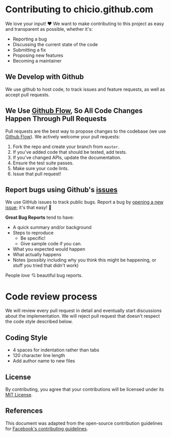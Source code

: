 # Contributing to chicio.github.com
We love your input! :heart: We want to make contributing to this project as easy and transparent as possible, whether it's:

- Reporting a bug
- Discussing the current state of the code
- Submitting a fix
- Proposing new features
- Becoming a maintainer

## We Develop with Github
We use github to host code, to track issues and feature requests, as well as accept pull requests.

## We Use [Github Flow](https://guides.github.com/introduction/flow/index.html), So All Code Changes Happen Through Pull Requests
Pull requests are the best way to propose changes to the codebase (we use [Github Flow](https://guides.github.com/introduction/flow/index.html)). We actively welcome your pull requests:

1. Fork the repo and create your branch from `master`.
2. If you've added code that should be tested, add tests.
3. If you've changed APIs, update the documentation.
4. Ensure the test suite passes.
5. Make sure your code lints.
6. Issue that pull request!

## Report bugs using Github's [issues](https://github.com/chicio/chicio.github.com/issues)
We use GitHub issues to track public bugs. Report a bug by [opening a new issue](https://github.com/chicio/chicio.github.com/issues/new/choose "opening an issue"); it's that easy! :purple_heart:

**Great Bug Reports** tend to have:
- A quick summary and/or background
- Steps to reproduce
  - Be specific!
  - Give sample code if you can.
- What you expected would happen
- What actually happens
- Notes (possibly including why you think this might be happening, or stuff you tried that didn't work)

People *love* :cupid: beautiful bug reports.

# Code review process
We will review every pull request in detail and eventually start discussions about the implementation. We will reject pull request that doesn't respect the code style described below.

## Coding Style
* 4 spaces for indentation rather than tabs
* 120 character line length
* Add author name to new files

## License
By contributing, you agree that your contributions will be licensed under its [MIT License](https://github.com/chicio/chicio.github.com/blob/master/LICENSE.md).

## References
This document was adapted from the open-source contribution guidelines for [Facebook's contributing guidelines](https://github.com/facebook/draft-js/blob/a9316a723f9e918afde44dea68b5f9f39b7d9b00/CONTRIBUTING.md).

